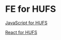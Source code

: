 # FE for HUFS

[JavaScript for HUFS](FE%20for%20HUFS%208bf965b8394f4b77bde0170171224c9f/JavaScript%20for%20HUFS%20f9721b223262493e8b8160da7f87f914.csv)

[React for HUFS](FE%20for%20HUFS%208bf965b8394f4b77bde0170171224c9f/React%20for%20HUFS%2034c13fcef7894955ac1c46c6d829dcda.csv)